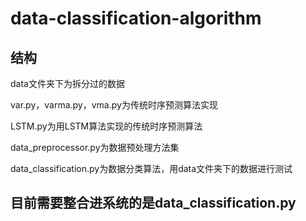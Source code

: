 # data-classification-algorithm
## 结构
data文件夹下为拆分过的数据

var.py，varma.py，vma.py为传统时序预测算法实现

LSTM.py为用LSTM算法实现的传统时序预测算法

data_preprocessor.py为数据预处理方法集

data_classification.py为数据分类算法，用data文件夹下的数据进行测试

## 目前需要整合进系统的是data_classification.py
